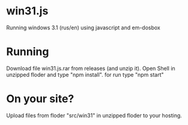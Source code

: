 # win31.js
Running windows 3.1 (rus/en) using javascript and em-dosbox
# Running
Download file win31.js.rar from releases (and unzip it). Open Shell in unzipped floder and type "npm install". for run type "npm start"
# On your site?
Upload files from floder "src/win31" in unzipped floder to your hosting.
# ‮
